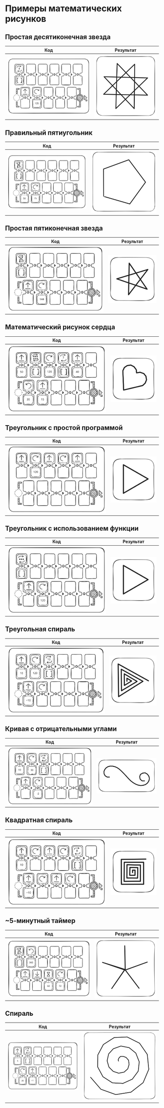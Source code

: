 # Примеры математических рисунков

## Простая десятиконечная звезда

| Код | Результат |
| --- | --- |
| ![star10.excalidraw.png](images/star10.excalidraw.svg) | ![star10draw.excalidraw.svg](images/star10draw.excalidraw.svg) |

## Правильный пятиугольник

| Код | Результат |
| --- | --- |
| ![5angles.excalidraw.png](images/5angles.excalidraw.svg) | ![5anglesdraw.excalidraw.png](images/5anglesdraw.excalidraw.svg) |

## Простая пятиконечная звезда

| Код | Результат |
| --- | --- |
| ![star5.excalidraw.png](images/star5.excalidraw.svg) | ![star5draw.excalidraw.svg](images/star5draw.excalidraw.svg) |

## Математический рисунок сердца

| Код | Результат |
| --- | --- |
| ![heart.excalidraw.png](images/heart.excalidraw.svg) | ![heartdraw.excalidraw.svg](images/heartdraw.excalidraw.svg) |

## Треугольник с простой программой

| Код | Результат |
| --- | --- |
| ![trianglesimple.excalidraw.png](images/trianglesimple.excalidraw.svg) | ![trianglesimpledraw.excalidraw.svg](images/trianglesimpledraw.excalidraw.svg) |

## Треугольник с использованием функции

| Код | Результат |
| --- | --- |
| ![trianglefunction.excalidraw.png](images/trianglefunction.excalidraw.svg) | ![trianglesimpledraw.excalidraw.svg](images/trianglesimpledraw.excalidraw.svg) |

## Треугольная спираль

| Код | Результат |
| --- | --- |
| ![spiraltriangle.excalidraw.png](images/spiraltriangle.excalidraw.svg) | ![spiraltriangledraw.excalidraw.svg](images/spiraltriangledraw.excalidraw.svg) |

## Кривая c отрицательными углами

| Код | Результат |
| --- | --- |
| ![curvenegativeangle.excalidraw.png](images/curvenegativeangle.excalidraw.svg) | ![curvenegativeangledraw.excalidraw.svg](images/curvenegativeangledraw.excalidraw.svg) |

## Квадратная спираль

| Код | Результат |
| --- | --- |
| ![spiralsquare.excalidraw.png](images/spiralsquare.excalidraw.svg) | ![spiralsquaredraw.excalidraw.svg](images/spiralsquaredraw.excalidraw.svg) |

## ~5-минутный таймер

| Код | Результат |
| --- | --- |
| ![timer5min.excalidraw.png](images/timer5min.excalidraw.svg) | ![images/timer5mindraw.excalidraw.svg](images/timer5mindraw.excalidraw.svg) |

## Спираль

| Код | Результат |
| --- | --- |
| ![spiral.excalidraw.png](images/spiral.excalidraw.svg) | ![spiraldraw.excalidraw.svg](images/spiraldraw.excalidraw.svg) |